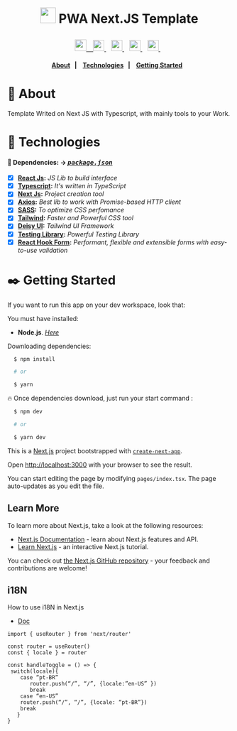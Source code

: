 <h1 align=center>
    <img src="https://ui-lib.com/blog/wp-content/uploads/2021/12/nextjs-boilerplate-logo.png" width=35 height=35 />
    PWA Next.JS Template
</h1>

<div align="center" style="margin-top: 30px;">
    <a href="https://pt-br.reactjs.org/docs/getting-started.html" target="_blank"  rel="noopener noreferrer">
        <img src="https://img.shields.io/badge/react-%2320232a.svg?style=for-the-badge&logo=react&logoColor=%2361DAFB" height="26"
    </a> &nbsp;&nbsp;
    <a href="https://nextjs.org/docs/getting-started" target="_blank"  rel="noopener noreferrer" >
        <img src="https://img.shields.io/badge/Next-black?style=for-the-badge&logo=next.js&logoColor=white" height="25"/>
    </a>&nbsp;&nbsp;
     <a href="https://www.typescriptlang.org/" target="_blank"  rel="noopener noreferrer" >
        <img src="https://img.shields.io/badge/typescript-%23007ACC.svg?style=for-the-badge&logo=typescript&logoColor=white" height="25"/>
    </a>&nbsp;&nbsp;
     <a href="https://tailwindcss.com/" target="_blank"  rel="noopener noreferrer" >
        <img src="https://img.shields.io/badge/tailwindcss-%2338B2AC.svg?style=for-the-badge&logo=tailwind-css&logoColor=white" height="25"/>
    </a>&nbsp;&nbsp;
     <a href="https://sass-lang.com/" target="_blank"  rel="noopener noreferrer" >
        <img src="https://img.shields.io/badge/SASS-hotpink.svg?style=for-the-badge&logo=SASS&logoColor=white" height="25"/>
    </a>&nbsp;&nbsp;
</div>

<h4 align=center>
  <a href="#notebook-about">About</a>&nbsp;&nbsp;&nbsp;|&nbsp;&nbsp;&nbsp;
  <a href="#hammer-technologies">Technologies</a>&nbsp;&nbsp;&nbsp;|&nbsp;&nbsp;&nbsp;
  <a href="#black_nib-getting-started">Getting Started</a>&nbsp;&nbsp;&nbsp;
</h4>

# :notebook: About

Template Writed on Next JS with Typescript, with mainly tools to your Work.

# :hammer: Technologies

#### 📃 Dependencies: -> <i><kbd> [package.json](./package.json) </kbd></i>

- [x] <b>[React Js](https://reactjs.org/):</b> <i>JS Lib to build interface</i>
- [x] <b>[Typescript](https://www.typescriptlang.org/):</b> <i>It's written in TypeScript</i>
- [x] <b>[Next Js](https://nextjs.org/docs/getting-started):</b> <i>Project creation tool </i>
- [x] <b>[Axios](https://github.com/axios/axios):</b> <i> Best lib to work with Promise-based HTTP client </i>
- [x] <b>[SASS](https://sass-lang.com/):</b> <i>To optimize CSS perfomance</i>
- [x] <b>[Tailwind](https://tailwindcss.com/):</b> <i> Faster and Powerful CSS tool</i>
- [x] <b>[Deisy UI](https://daisyui.com/):</b> <i> Tailwind UI Framework </i>
- [x] <b>[Testing Library](https://testing-library.com/):</b> <i> Powerful Testing Library </i>
- [x] <b>[React Hook Form](https://react-hook-form.com/):</b> <i> Performant, flexible and extensible forms with easy-to-use validation</i>

# :black_nib: Getting Started

If you want to run this app on your dev workspace, look that:

You must have installed:

- **Node.js**. <i>[Here](https://nodejs.org/en/)</i>

Downloading dependencies:

```bash
  $ npm install

  # or

  $ yarn
```

:fire: Once dependencies download, just run your start command :

```bash
  $ npm dev

  # or

  $ yarn dev
```

This is a [Next.js](https://nextjs.org/) project bootstrapped with [`create-next-app`](https://github.com/vercel/next.js/tree/canary/packages/create-next-app).

Open [http://localhost:3000](http://localhost:3000) with your browser to see the result.

You can start editing the page by modifying `pages/index.tsx`. The page auto-updates as you edit the file.

## Learn More

To learn more about Next.js, take a look at the following resources:

- [Next.js Documentation](https://nextjs.org/docs) - learn about Next.js features and API.
- [Learn Next.js](https://nextjs.org/learn) - an interactive Next.js tutorial.

You can check out [the Next.js GitHub repository](https://github.com/vercel/next.js/) - your feedback and contributions are welcome!

## i18N
How to use i18N in Next.js

- [Doc](https://www.alura.com.br/artigos/i18n-no-next-js)

```
import { useRouter } from 'next/router'

const router = useRouter()
const { locale } = router

const handleToggle = () => {
 switch(locale){
    case “pt-BR”
       router.push(“/”, “/”, {locale:”en-US” })
       break
    case “en-US”
    router.push(“/”, “/”, {locale: “pt-BR”})
    break
   }
}

```
